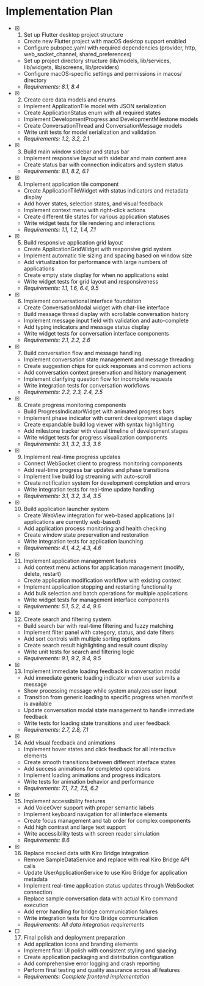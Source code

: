 # Implementation Plan

- [x] 1. Set up Flutter desktop project structure
  - Create new Flutter project with macOS desktop support enabled
  - Configure pubspec.yaml with required dependencies (provider, http, web_socket_channel, shared_preferences)
  - Set up project directory structure (lib/models, lib/services, lib/widgets, lib/screens, lib/providers)
  - Configure macOS-specific settings and permissions in macos/ directory
  - _Requirements: 8.1, 8.4_

- [x] 2. Create core data models and enums
  - Implement ApplicationTile model with JSON serialization
  - Create ApplicationStatus enum with all required states
  - Implement DevelopmentProgress and DevelopmentMilestone models
  - Create ConversationThread and ConversationMessage models
  - Write unit tests for model serialization and validation
  - _Requirements: 1.2, 3.2, 2.1_

- [x] 3. Build main window sidebar and status bar
  - Implement responsive layout with sidebar and main content area
  - Create status bar with connection indicators and system status
  - _Requirements: 8.1, 8.2, 6.1_

- [x] 4. Implement application tile component
  - Create ApplicationTileWidget with status indicators and metadata display
  - Add hover states, selection states, and visual feedback
  - Implement context menu with right-click actions
  - Create different tile states for various application statuses
  - Write widget tests for tile rendering and interactions
  - _Requirements: 1.1, 1.2, 1.4, 7.1_

- [x] 5. Build responsive application grid layout
  - Create ApplicationGridWidget with responsive grid system
  - Implement automatic tile sizing and spacing based on window size
  - Add virtualization for performance with large numbers of applications
  - Create empty state display for when no applications exist
  - Write widget tests for grid layout and responsiveness
  - _Requirements: 1.1, 1.6, 6.4, 9.5_

- [x] 6. Implement conversational interface foundation
  - Create ConversationModal widget with chat-like interface
  - Build message thread display with scrollable conversation history
  - Implement message input field with validation and auto-complete
  - Add typing indicators and message status display
  - Write widget tests for conversation interface components
  - _Requirements: 2.1, 2.2, 2.6_

- [x] 7. Build conversation flow and message handling
  - Implement conversation state management and message threading
  - Create suggestion chips for quick responses and common actions
  - Add conversation context preservation and history management
  - Implement clarifying question flow for incomplete requests
  - Write integration tests for conversation workflows
  - _Requirements: 2.2, 2.3, 2.4, 2.5_

- [x] 8. Create progress monitoring components
  - Build ProgressIndicatorWidget with animated progress bars
  - Implement phase indicator with current development stage display
  - Create expandable build log viewer with syntax highlighting
  - Add milestone tracker with visual timeline of development stages
  - Write widget tests for progress visualization components
  - _Requirements: 3.1, 3.2, 3.3, 3.6_

- [x] 9. Implement real-time progress updates
  - Connect WebSocket client to progress monitoring components
  - Add real-time progress bar updates and phase transitions
  - Implement live build log streaming with auto-scroll
  - Create notification system for development completion and errors
  - Write integration tests for real-time update handling
  - _Requirements: 3.1, 3.2, 3.4, 3.5_

- [x] 10. Build application launcher system
  - Create WebView integration for web-based applications (all applications are currently web-based)
  - Add application process monitoring and health checking
  - Create window state preservation and restoration
  - Write integration tests for application launching
  - _Requirements: 4.1, 4.2, 4.3, 4.6_

- [x] 11. Implement application management features
  - Add context menu actions for application management (modify, delete, restart)
  - Create application modification workflow with existing context
  - Implement application stopping and restarting functionality
  - Add bulk selection and batch operations for multiple applications
  - Write widget tests for management interface components
  - _Requirements: 5.1, 5.2, 4.4, 9.6_

- [x] 12. Create search and filtering system
  - Build search bar with real-time filtering and fuzzy matching
  - Implement filter panel with category, status, and date filters
  - Add sort controls with multiple sorting options
  - Create search result highlighting and result count display
  - Write unit tests for search and filtering logic
  - _Requirements: 9.1, 9.2, 9.4, 9.5_

- [x] 13. Implement immediate loading feedback in conversation modal
  - Add immediate generic loading indicator when user submits a message
  - Show processing message while system analyzes user input
  - Transition from generic loading to specific progress when manifest is available
  - Update conversation modal state management to handle immediate feedback
  - Write tests for loading state transitions and user feedback
  - _Requirements: 2.7, 2.8, 7.1_

- [x] 14. Add visual feedback and animations
  - Implement hover states and click feedback for all interactive elements
  - Create smooth transitions between different interface states
  - Add success animations for completed operations
  - Implement loading animations and progress indicators
  - Write tests for animation behavior and performance
  - _Requirements: 7.1, 7.2, 7.5, 6.2_

- [x] 15. Implement accessibility features
  - Add VoiceOver support with proper semantic labels
  - Implement keyboard navigation for all interface elements
  - Create focus management and tab order for complex components
  - Add high contrast and large text support
  - Write accessibility tests with screen reader simulation
  - _Requirements: 8.6_

- [x] 16. Replace mocked data with Kiro Bridge integration
  - Remove SampleDataService and replace with real Kiro Bridge API calls
  - Update UserApplicationService to use Kiro Bridge for application metadata
  - Implement real-time application status updates through WebSocket connection
  - Replace sample conversation data with actual Kiro command execution
  - Add error handling for bridge communication failures
  - Write integration tests for Kiro Bridge communication
  - _Requirements: All data integration requirements_

- [ ] 17. Final polish and deployment preparation
  - Add application icons and branding elements
  - Implement final UI polish with consistent styling and spacing
  - Create application packaging and distribution configuration
  - Add comprehensive error logging and crash reporting
  - Perform final testing and quality assurance across all features
  - _Requirements: Complete frontend implementation_